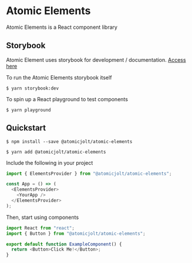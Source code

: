 # Atomic Elements

Atomic Elements is a React component library

## Storybook

Atomic Element uses storybook for development / documentation. [Access here](https://atomicjolt.github.io/atomic-elements/)

To run the Atomic Elements storybook itself
```
$ yarn storybook:dev
```

To spin up a React playground to test components
```
$ yarn playground
```

## Quickstart

```
$ npm install --save @atomicjolt/atomic-elements
```

```
$ yarn add @atomicjolt/atomic-elements
```

Include the following in your project

```js
import { ElementsProvider } from "@atomicjolt/atomic-elements";

const App = () => (
  <ElementsProvider>
    <YourApp />
  </ElementsProvider>
);
```

Then, start using components

```js
import React from "react";
import { Button } from "@atomicjolt/atomic-elements";

export default function ExampleComponent() {
  return <Button>Click Me!</Button>;
}
```
